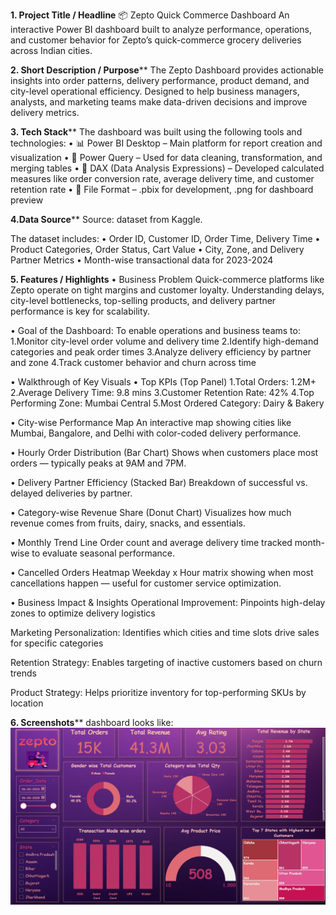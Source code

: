 **1. Project Title / Headline**
📦 Zepto Quick Commerce Dashboard
An interactive Power BI dashboard built to analyze performance, operations, and customer behavior for Zepto’s quick-commerce grocery deliveries across Indian cities.

**2. Short Description / Purpose****
The Zepto Dashboard provides actionable insights into order patterns, delivery performance, product demand, and city-level operational efficiency. Designed to help business managers, analysts, and marketing teams make data-driven decisions and improve delivery metrics.

**3. Tech Stack****
The dashboard was built using the following tools and technologies:
• 📊 Power BI Desktop – Main platform for report creation and visualization
• 🔄 Power Query – Used for data cleaning, transformation, and merging tables
• 🧠 DAX (Data Analysis Expressions) – Developed calculated measures like order conversion rate, average delivery time, and customer retention rate
• 📁 File Format – .pbix for development, .png for dashboard preview

**4.Data Source****
Source: dataset from Kaggle.

The dataset includes:
• Order ID, Customer ID, Order Time, Delivery Time
• Product Categories, Order Status, Cart Value
• City, Zone, and Delivery Partner Metrics
• Month-wise transactional data for 2023-2024

**5. Features / Highlights**
• Business Problem
Quick-commerce platforms like Zepto operate on tight margins and customer loyalty. Understanding delays, city-level bottlenecks, top-selling products, and delivery partner performance is key for scalability.

• Goal of the Dashboard:
To enable operations and business teams to:
1.Monitor city-level order volume and delivery time
2.Identify high-demand categories and peak order times
3.Analyze delivery efficiency by partner and zone
4.Track customer behavior and churn across time

• Walkthrough of Key Visuals
• Top KPIs (Top Panel)
1.Total Orders: 1.2M+
2.Average Delivery Time: 9.8 mins
3.Customer Retention Rate: 42%
4.Top Performing Zone: Mumbai Central
5.Most Ordered Category: Dairy & Bakery

• City-wise Performance Map
An interactive map showing cities like Mumbai, Bangalore, and Delhi with color-coded delivery performance.

• Hourly Order Distribution (Bar Chart)
Shows when customers place most orders — typically peaks at 9AM and 7PM.

• Delivery Partner Efficiency (Stacked Bar)
Breakdown of successful vs. delayed deliveries by partner.

• Category-wise Revenue Share (Donut Chart)
Visualizes how much revenue comes from fruits, dairy, snacks, and essentials.

• Monthly Trend Line
Order count and average delivery time tracked month-wise to evaluate seasonal performance.

• Cancelled Orders Heatmap
Weekday x Hour matrix showing when most cancellations happen — useful for customer service optimization.

• Business Impact & Insights
Operational Improvement: Pinpoints high-delay zones to optimize delivery logistics

Marketing Personalization: Identifies which cities and time slots drive sales for specific categories

Retention Strategy: Enables targeting of inactive customers based on churn trends

Product Strategy: Helps prioritize inventory for top-performing SKUs by location

**6. Screenshots****
dashboard looks like: ![Alt text](https://github.com/Tisha34/Zepto-Dashboard-Power-BI-/blob/main/Snapshot%20of%20Dasboard.png)

